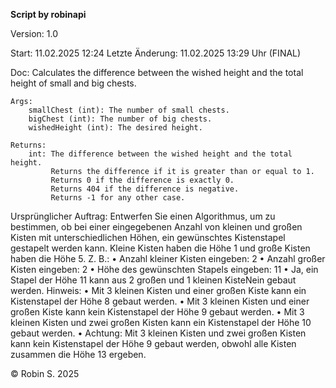 **Script by robinapi**

Version: 1.0

Start: 11.02.2025 12:24
Letzte Änderung: 11.02.2025 13:29 Uhr (FINAL)

Doc:
    Calculates the difference between the wished height and the total height of small and big chests.

    Args:
        smallChest (int): The number of small chests.
        bigChest (int): The number of big chests.
        wishedHeight (int): The desired height.

    Returns:
        int: The difference between the wished height and the total height.
             Returns the difference if it is greater than or equal to 1.
             Returns 0 if the difference is exactly 0.
             Returns 404 if the difference is negative.
             Returns -1 for any other case.


Ursprünglicher Auftrag:
Entwerfen Sie einen Algorithmus, um zu bestimmen, ob bei einer
eingegebenen Anzahl von kleinen und großen Kisten mit unterschiedlichen Höhen,
ein gewünschtes Kistenstapel gestapelt werden kann. Kleine Kisten haben die Höhe
1 und große Kisten haben die Höhe 5. Z. B.:
• Anzahl kleiner Kisten eingeben: 2
• Anzahl großer Kisten eingeben: 2
• Höhe des gewünschten Stapels eingeben: 11
• Ja, ein Stapel der Höhe 11 kann aus 2 großen und 1 kleinen KisteNein gebaut
werden.
Hinweis:
• Mit 3 kleinen Kisten und einer großen Kiste kann ein Kistenstapel der Höhe 8
gebaut werden.
• Mit 3 kleinen Kisten und einer großen Kiste kann kein Kistenstapel der Höhe 9
gebaut werden.
• Mit 3 kleinen Kisten und zwei großen Kisten kann ein Kistenstapel der Höhe 10
gebaut werden.
• Achtung: Mit 3 kleinen Kisten und zwei großen Kisten kann kein Kistenstapel der
Höhe 9 gebaut werden, obwohl alle Kisten zusammen die Höhe 13 ergeben.

© Robin S. 2025